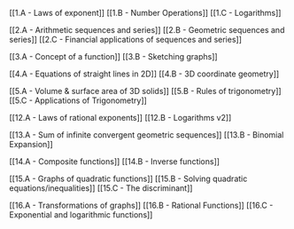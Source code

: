 [[1.A - Laws of exponent]]
[[1.B - Number Operations]]
[[1.C - Logarithms]]

[[2.A - Arithmetic sequences and series]]
[[2.B - Geometric sequences and series]]
[[2.C - Financial applications of sequences and series]]

[[3.A - Concept of a function]]
[[3.B - Sketching graphs]]

[[4.A - Equations of straight lines in 2D]]
[[4.B - 3D coordinate geometry]]

[[5.A - Volume & surface area of 3D solids]]
[[5.B - Rules of trigonometry]]
[[5.C - Applications of Trigonometry]]

[[12.A - Laws of rational exponents]]
[[12.B - Logarithms v2]]

[[13.A - Sum of infinite convergent geometric sequences]]
[[13.B - Binomial Expansion]]

[[14.A - Composite functions]]
[[14.B - Inverse functions]]

[[15.A - Graphs of quadratic functions]]
[[15.B - Solving quadratic equations/inequalities]]
[[15.C - The discriminant]]

[[16.A - Transformations of graphs]]
[[16.B - Rational Functions]]
[[16.C - Exponential and logarithmic functions]]

